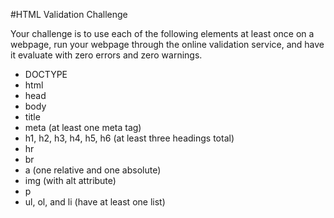 #HTML Validation Challenge

Your challenge is to use each of the following elements at least once on a webpage, run your webpage through the online validation service, and have it evaluate with zero errors and zero warnings.

* DOCTYPE
* html
* head
* body
* title
* meta (at least one meta tag)
* h1, h2, h3, h4, h5, h6 (at least three headings total)
* hr
* br
* a (one relative and one absolute)
* img (with alt attribute)
* p
* ul, ol, and li (have at least one list)


